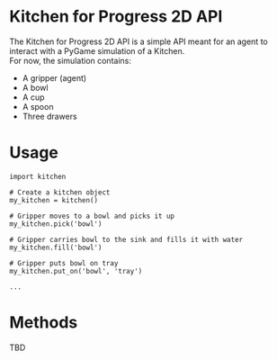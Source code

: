 Kitchen for Progress 2D API
===========
The Kitchen for Progress 2D API is a simple API meant for an agent to interact with a PyGame simulation of a Kitchen.  
For now, the simulation contains:  
+ A gripper (agent)  
+ A bowl  
+ A cup  
+ A spoon  
+ Three drawers  

# Usage
```
import kitchen

# Create a kitchen object
my_kitchen = kitchen()

# Gripper moves to a bowl and picks it up
my_kitchen.pick('bowl')

# Gripper carries bowl to the sink and fills it with water
my_kitchen.fill('bowl')

# Gripper puts bowl on tray
my_kitchen.put_on('bowl', 'tray')

...
```
# Methods
TBD